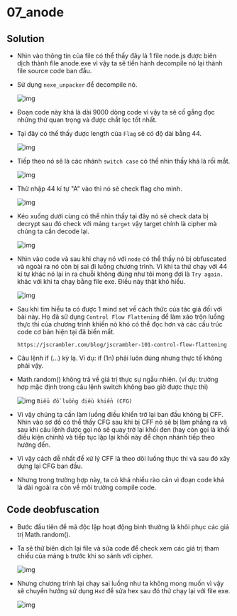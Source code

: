 # 07_anode

## Solution
- Nhìn vào thông tin của file có thể thấy đây là 1 file node.js được biên dịch thành file anode.exe vì vậy ta sẽ tiến hành decompile nó lại thành file source code ban đầu.
- Sử dụng `nexe_unpacker` để decompile nó.

    ![img](img/7.1.png)

- Đoạn code này khá là dài 9000 dòng code vì vậy ta sẽ cố gắng đọc những thứ quan trọng và được chắt lọc tốt nhất.

- Tại đây có thể thấy được length của `Flag` sẽ có độ dài bằng 44.

    ![img](img/7.2.png)

- Tiếp theo nó sẽ là các nhánh `switch case` có thể nhìn thấy khá là rối mắt.

    ![img](img/7.3.png)
   
- Thử nhập 44 kí tự "A" vào thì nó sẽ check flag cho mình.

    ![img](img/7.4.png)
    
- Kéo xuống dưới cùng có thể nhìn thấy tại đây nó sẽ check data bị decrypt sau đó check với mảng `target` vậy target chính là cipher mà chúng ta cần decode lại.

    ![img](img/7.5.png)
 
- Nhìn vào code và sau khi chạy nó với `node` có thể thấy nó bị obfuscated và ngoài ra nó còn bị sai đi luồng chương trình. Vì khi ta thử chạy với 44 kí tự khác nó lại in ra chuỗi không đúng như tôi mong đợi là `Try again.` khác với khi ta chạy bằng file exe. Điều này thật khó hiểu.

    ![img](img/7.6.png)
    
- Sau khi tìm hiểu ta có được 1 mind set về cách thức của tác giả đối với bài này. Họ đã sử dụng `Control Flow Flattening` để làm xáo trộn luồng thực thi của chương trình khiến nó khó có thể đọc hơn và các cấu trúc code cơ bản hiện tại đã biến mất.

    `https://jscrambler.com/blog/jscrambler-101-control-flow-flattening`

- Câu lệnh if (...) kỳ lạ. Ví dụ: if (1n) phải luôn đúng nhưng thực tế không phải vậy.

- Math.random() không trả về giá trị thực sự ngẫu nhiên. (ví dụ: trường hợp mặc định trong câu lệnh switch không bao giờ được thực thi)
 
    ![img](img/7.7.png)
`Biểu đồ luồng điều khiển (CFG)`
- Vì vậy chúng ta cần làm luồng điều khiển trở lại ban đầu không bị CFF. Nhìn vào sơ đồ có thể thấy CFG sau khi bị CFF nó sẽ bị làm phẳng ra và sau khi câu lệnh được gọi nó sẽ quay trở lại khối đen (hay còn gọi là khối điều kiện chính) và tiếp tục lặp lại khối này để chọn nhánh tiếp theo hướng đến.

- Vì vậy cách dễ nhất để xử lý CFF là theo dõi luồng thực thi và sau đó xây dựng lại CFG ban đầu.
    
- Nhưng trong trường hợp này, ta có khá nhiều rào cản vì đoạn code khá là dài ngoài ra còn về môi trường compile code.

   
## Code deobfuscation
- Bước đầu tiên để mã độc lập hoạt động bình thường là khôi phục các giá trị Math.random().

- Ta sẽ thử biên dịch lại file và sửa code để check xem các giá trị tham chiếu của mảng `b` trước khi so sánh với cipher.

    ![img](img/7.8.png)

- Nhưng chương trình lại chạy sai luồng như ta không mong muốn vì vậy sẽ chuyển hướng sử dụng `Hxd` để sửa hex sau đó thử chạy lại với file exe.

    ![img](img/7.9.png)
    

